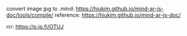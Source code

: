 convert image jpg to .mind: https://hiukim.github.io/mind-ar-js-doc/tools/compile/
reference: https://hiukim.github.io/mind-ar-js-doc/


rrr: https://p.ip.fi/OTUJ